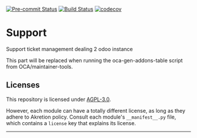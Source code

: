 
<!-- /!\ Non OCA Context : Set here the badge of your runbot / runboat instance. -->
[![Pre-commit Status](https://github.com/akretion/support/actions/workflows/pre-commit.yml/badge.svg?branch=14)](https://github.com/akretion/support/actions/workflows/pre-commit.yml?query=branch%3A14)
[![Build Status](https://github.com/akretion/support/actions/workflows/test.yml/badge.svg?branch=14)](https://github.com/akretion/support/actions/workflows/test.yml?query=branch%3A14)
[![codecov](https://codecov.io/gh/akretion/support/branch/14/graph/badge.svg)](https://codecov.io/gh/akretion/support)
<!-- /!\ Non OCA Context : Set here the badge of your translation instance. -->

<!-- /!\ do not modify above this line -->

# Support

Support ticket management dealing 2 odoo instance

<!-- /!\ do not modify below this line -->

<!-- prettier-ignore-start -->

[//]: # (addons)

This part will be replaced when running the oca-gen-addons-table script from OCA/maintainer-tools.

[//]: # (end addons)

<!-- prettier-ignore-end -->

## Licenses

This repository is licensed under [AGPL-3.0](LICENSE).

However, each module can have a totally different license, as long as they adhere to Akretion
policy. Consult each module's `__manifest__.py` file, which contains a `license` key
that explains its license.

----
<!-- /!\ Non OCA Context : Set here the full description of your organization. -->
